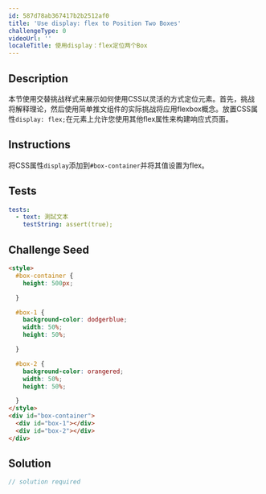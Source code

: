 ```yaml
---
id: 587d78ab367417b2b2512af0
title: 'Use display: flex to Position Two Boxes'
challengeType: 0
videoUrl: ''
localeTitle: 使用display：flex定位两个Box
---
```


## Description
<section id="description">本节使用交替挑战样式来展示如何使用CSS以灵活的方式定位元素。首先，挑战将解释理论，然后使用简单推文组件的实际挑战将应用flexbox概念。放置CSS属性<code>display: flex;</code>在元素上允许您使用其他flex属性来构建响应式页面。 </section>

## Instructions
<section id="instructions">将CSS属性<code>display</code>添加到<code>#box-container</code>并将其值设置为flex。 </section>

## Tests
<section id='tests'>

```yml
tests:
  - text: 測試文本
    testString: assert(true);

```

</section>

## Challenge Seed
<section id='challengeSeed'>

<div id='html-seed'>

```html
<style>
  #box-container {
    height: 500px;

  }

  #box-1 {
    background-color: dodgerblue;
    width: 50%;
    height: 50%;

  }

  #box-2 {
    background-color: orangered;
    width: 50%;
    height: 50%;

  }
</style>
<div id="box-container">
  <div id="box-1"></div>
  <div id="box-2"></div>
</div>

```

</div>



</section>

## Solution
<section id='solution'>

```js
// solution required
```
</section>
